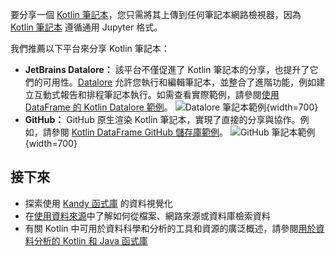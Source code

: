 [//]: # (title: 分享您的 Kotlin 筆記本)

要分享一個 [Kotlin 筆記本](kotlin-notebook-overview.md)，您只需將其上傳到任何筆記本網路檢視器，因為 [Kotlin 筆記本](data-analysis-overview.md#notebooks) 遵循通用 Jupyter 格式。

我們推薦以下平台來分享 Kotlin 筆記本：

*   **JetBrains Datalore：** 該平台不僅促進了 Kotlin 筆記本的分享，也提升了它們的可用性。[Datalore](https://datalore.jetbrains.com/) 允許您執行和編輯筆記本，並整合了進階功能，例如建立互動式報告和排程筆記本執行。如需查看實際範例，請參閱[使用 DataFrame 的 Kotlin Datalore 範例](https://datalore.jetbrains.com/report/static/KQKedA4jDrKu63O53gEN0z/B5YeMMONSAR78FgKQ9yJyW)。
    ![Datalore 筆記本範例](datalore-example.png){width=700}
*   **GitHub：** GitHub 原生渲染 Kotlin 筆記本，實現了直接的分享與協作。例如，請參閱 [Kotlin DataFrame GitHub 儲存庫範例](https://github.com/Kotlin/dataframe/blob/master/examples/notebooks/titanic/Titanic.ipynb)。
    ![GitHub 筆記本範例](github-notebook.png){width=700}

## 接下來

*   探索使用 [Kandy 函式庫](data-analysis-visualization.md) 的資料視覺化
*   在[使用資料來源](data-analysis-work-with-data-sources.md)中了解如何從檔案、網路來源或資料庫檢索資料
*   有關 Kotlin 中可用於資料科學和分析的工具和資源的廣泛概述，請參閱[用於資料分析的 Kotlin 和 Java 函式庫](data-analysis-libraries.md)